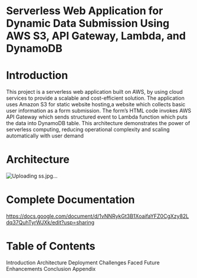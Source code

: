 # Serverless Web Application for Dynamic Data Submission Using AWS S3, API Gateway, Lambda, and DynamoDB
# Introduction
This project is a serverless web application built on AWS, by using cloud services to provide a scalable and cost-efficient solution. The application uses Amazon S3 for static website hosting,a website which collects basic user information as a form submission. The form’s HTML code invokes AWS API Gateway which sends structured event to Lambda function which puts the data into DynamoDB table. This architecture demonstrates the power of serverless computing, reducing operational complexity and scaling automatically with user demand
# Architecture
![Uploading ss.jpg…]()
# Complete Documentation
https://docs.google.com/document/d/1vNNRykGt3B1XoaifaYFZ0CgXzy82Ldq37QuhTyrWJXk/edit?usp=sharing
# Table of Contents
Introduction
Architecture
Deployment
Challenges Faced
Future Enhancements
Conclusion
Appendix
